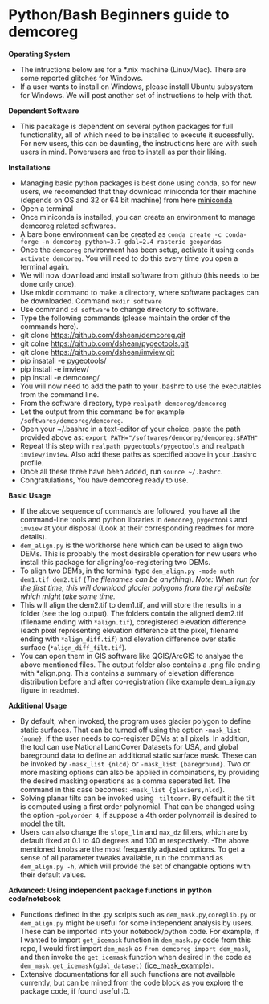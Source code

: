 # Python/Bash Beginners guide to demcoreg
**Operating System**
- The intructions below are for a *.nix machine (Linux/Mac). There are some reported glitches for Windows.
- If a user wants to install on Windows, please install Ubuntu subsystem for Windows. We will post another set of instructions to help with that.

**Dependent Software**
- This pacakage is dependent on several python packages for full functionality, all of which need to be installed to execute it sucessfully. For new users, this can be daunting, the instructions here are with such users in mind. Powerusers are free to install as per their liking.

**Installations**
- Managing basic python packages is best done using conda, so for new users, we recomended that they download miniconda for their machine (depends on OS and 32 or 64 bit machine)  from here [miniconda](https://docs.conda.io/en/latest/miniconda.html)
- Open a terminal
- Once miniconda is installed, you can create an environment to manage demcoreg related softwares.
- A bare bone environment can be created as `conda create -c conda-forge -n demcoreg python=3.7 gdal=2.4 rasterio geopandas` 
- Once the `demcoreg` environment has been setup, activate it using `conda activate demcoreg`. You will need to do this every time you open a terminal again.
- We will now download and install software from github (this needs to be done only once).
- Use mkdir command to make a directory, where software packages can be downloaded. Command `mkdir software`
- Use command `cd software` to change directory to software.
- Type the following commands (please maintain the order of the commands here).
- git clone https://github.com/dshean/demcoreg.git
- git colne https://github.com/dshean/pygeotools.git
- git clone https://github.com/dshean/imview.git
- pip insatall -e pygeotools/
- pip install -e imview/
- pip install -e demcoreg/
- You will now need to add the path to your .bashrc to use the executables from the command line.
- From the software directory, type `realpath demcoreg/demcoreg`
- Let the output from this command be for example `/softwares/demcoreg/demcoreg`.
- Open your ~/.bashrc in a text-editor of your choice, paste the path provided above as: `export PATH="/softwares/demcoreg/demcoreg:$PATH"`
- Repeat this step with `realpath pygeotools/pygeotools` and `realpath imview/imview`. Also add these paths as specified above in your .bashrc profile.
- Once all these three have been added, run `source ~/.bashrc`.
- Congratulations, You have demcoreg ready to use.

**Basic Usage**
- If the above sequence of commands are followed, you have all the command-line tools and python libraries in `demcoreg`, `pygeotools` and `imview` at your disposal (Look at their corresponding readmes for more details).
- `dem_align.py` is the workhorse here which can be used to align two DEMs. This is probably the most desirable operation for new users who install this package for aligning/co-registering two DEMs. 
- To align two DEMs, in the terminal type `dem_align.py -mode nuth dem1.tif dem2.tif` (*The filenames can be anything*).
*Note: When run for the first time, this will download glacier polygons from the rgi website which might take some time.*
- This will align the dem2.tif to dem1.tif, and will store the results in a folder (see the log output). The folders contain the aligned dem2.tif (filename ending with `*align.tif`), coregistered elevation difference (each pixel representing elevation difference at the pixel, filename ending with `*align_diff.tif`) and elevation difference over static surface (`*align_diff_filt.tif`). 
- You can open them in GIS software like QGIS/ArcGIS to analyse the above mentioned files. The output folder also contains a .png file ending with *align.png. This contains a summary of elevation difference distribution before and after co-registration (like example dem_align.py figure in readme). 

**Additional Usage**
- By default, when invoked, the program uses glacier polygon to define static surfaces. That can be turned off using the option `-mask_list {none}`, if the user needs to co-register DEMs at all pixels. In addition, the tool can use National LandCover Datasets for USA, and global bareground data to define an additional static surface mask. These can be invoked by `-mask_list {nlcd}` or `-mask_list {bareground}`. Two or more masking options can also be applied in combinations, by providing the desired masking operations as a comma seperated list. The command in this case becomes: `-mask_list {glaciers,nlcd}`.
- Solving planar tilts can be invoked using `-tiltcorr`. By default it the tilt is computed using a first order polynomial. That can be changed using the option `-polyorder 4`, if suppose a 4th order polynomail is desired to model the tilt.
- Users can also change the `slope_lim` and `max_dz` filters, which are by default fixed at 0.1 to 40 degrees and 100 m respectively. 
-The above mentioned knobs are the most frequently adjusted options. To get a sense of all parameter tweaks available, run the command as `dem_align.py -h`, which will provide the set of changable options with their default values. 

**Advanced: Using independent package functions in python code/notebook**
- Functions defined in the .py scripts such as `dem_mask.py`,`coreglib.py` or `dem_align.py` might be useful for some independent analysis by users. These can be imported into your notebook/python code. For example, if I wanted to import `get_icemask` function in `dem_mask.py` code from this repo, I would first import `dem_mask` as `from demcoreg import dem_mask`, and then invoke the `get_icemask` function when desired in the code as `dem_mask.get_icemask(gdal_dataset)` ([ice_mask_example](https://github.com/dshean/hma_mb_paper/blob/master/notebooks/nogzumpa_dh_dt_error_correlation.ipynb)). 
- Extensive documentations for all such functions are not available currently, but can be mined from the code block as you explore the package code, if found useful :D.
